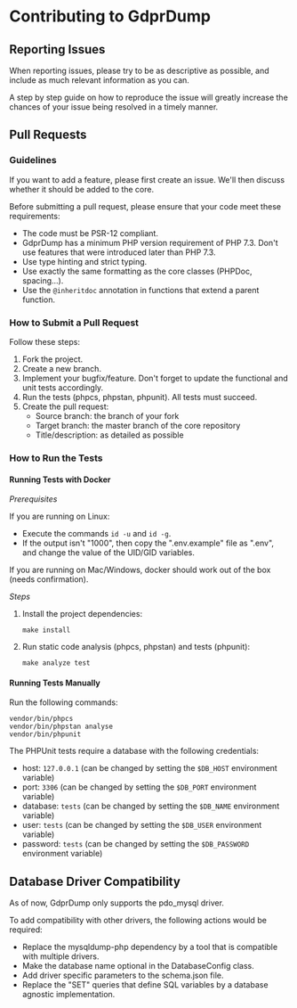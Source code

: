 # Contributing to GdprDump

## Reporting Issues

When reporting issues, please try to be as descriptive as possible, and include as much relevant information as you can.

A step by step guide on how to reproduce the issue will greatly increase the chances of your issue being resolved in a timely manner.

## Pull Requests

### Guidelines

If you want to add a feature, please first create an issue.
We'll then discuss whether it should be added to the core.

Before submitting a pull request, please ensure that your code meet these requirements:

- The code must be PSR-12 compliant.
- GdprDump has a minimum PHP version requirement of PHP 7.3.
  Don't use features that were introduced later than PHP 7.3.
- Use type hinting and strict typing.
- Use exactly the same formatting as the core classes (PHPDoc, spacing...).
- Use the `@inheritdoc` annotation in functions that extend a parent function.

### How to Submit a Pull Request

Follow these steps:

1. Fork the project.
2. Create a new branch.
3. Implement your bugfix/feature.
   Don't forget to update the functional and unit tests accordingly.
4. Run the tests (phpcs, phpstan, phpunit).
   All tests must succeed.
5. Create the pull request:
    - Source branch: the branch of your fork
    - Target branch: the master branch of the core repository
    - Title/description: as detailed as possible

### How to Run the Tests

#### Running Tests with Docker

*Prerequisites*

If you are running on Linux:

- Execute the commands `id -u` and `id -g`.
- If the output isn't "1000", then copy the ".env.example" file as ".env", and change the value of the UID/GID variables.

If you are running on Mac/Windows, docker should work out of the box (needs confirmation).

*Steps*

1. Install the project dependencies:

    ```
    make install
    ```

2. Run static code analysis (phpcs, phpstan) and tests (phpunit):

    ```
    make analyze test
    ```

#### Running Tests Manually

Run the following commands:

```
vendor/bin/phpcs
vendor/bin/phpstan analyse
vendor/bin/phpunit
```

The PHPUnit tests require a database with the following credentials:

- host: `127.0.0.1` (can be changed by setting the `$DB_HOST` environment variable)
- port: `3306` (can be changed by setting the `$DB_PORT` environment variable)
- database: `tests` (can be changed by setting the `$DB_NAME` environment variable)
- user: `tests` (can be changed by setting the `$DB_USER` environment variable)
- password: `tests` (can be changed by setting the `$DB_PASSWORD` environment variable)

## Database Driver Compatibility

As of now, GdprDump only supports the pdo_mysql driver.

To add compatibility with other drivers, the following actions would be required:

- Replace the mysqldump-php dependency by a tool that is compatible with multiple drivers.
- Make the database name optional in the DatabaseConfig class.
- Add driver specific parameters to the schema.json file.
- Replace the "SET" queries that define SQL variables by a database agnostic implementation.
